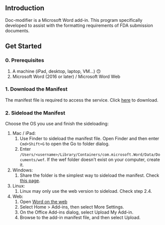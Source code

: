 ## Introduction
Doc-modifier is a Microsoft Word add-in. This program specifically developed to assist with the formatting requirements of FDA submission documents.

## Get Started
### 0. Prerequisites
1. A machine (iPad, desktop, laptop, VM...) 🙃
2. Microsoft Word (2016 or later) / Microsoft Word Web

### 1. Download the Manifest
The manifest file is required to access the service. Click [here](https://www.binltools.com/api/download/manifest_binltools.xml) to download.

### 2. Sideload the Manifest
Choose the OS you use and finish the sideloading:
1. Mac / iPad:
   1. Use Finder to sideload the manifest file. Open Finder and then enter `Cmd+Shift+G` to open the Go to folder dialog.
   2. Enter `/Users/<username>/Library/Containers/com.microsoft.Word/Data/Documents/wef`. If the wef folder doesn't exist on your computer, create it.
2. Windows:
   1. Share the folder is the simplest way to sideload the manifest. Check [this page](https://learn.microsoft.com/en-us/office/dev/add-ins/testing/create-a-network-shared-folder-catalog-for-task-pane-and-content-add-ins).
3. Linux:
   1. Linux may only use the web version to sideload. Check step 2.4.
4. Web:
   1. Open [Word on the web](https://word.cloud.microsoft/?wdOrigin=OFFICECOM-WEB.APPGALLERY)
   2. Select Home > Add-ins, then select More Settings.
   3. On the Office Add-ins dialog, select Upload My Add-in.
   4. Browse to the add-in manifest file, and then select Upload.